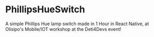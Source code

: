 # PhillipsHueSwitch
 A simple Phillips Hue lamp switch made in 1 Hour  in React Native, at Olisipo's Mobile/IOT workshop at the Deti4Devs event!
